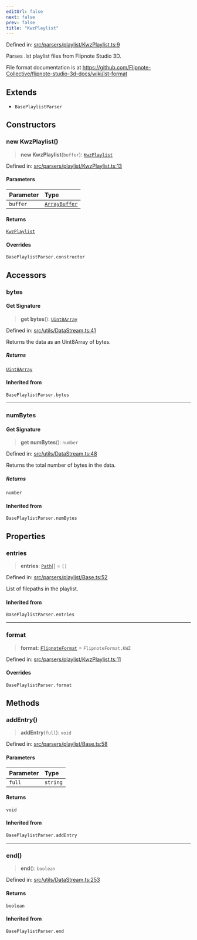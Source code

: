 ```yaml
---
editUrl: false
next: false
prev: false
title: "KwzPlaylist"
---
```


Defined in: [src/parsers/playlist/KwzPlaylist.ts:9](https://github.com/jaames/flipnote.js/blob/24e772733243f115c3848537efabe6ee9020ad63/src/parsers/playlist/KwzPlaylist.ts#L9)

Parses .lst playlist files from Flipnote Studio 3D.

File format documentation is at https://github.com/Flipnote-Collective/flipnote-studio-3d-docs/wiki/lst-format

## Extends

- `BasePlaylistParser`

## Constructors

### new KwzPlaylist()

> **new KwzPlaylist**(`buffer`): [`KwzPlaylist`](/api/namespaces/playlist/classes/kwzplaylist/)

Defined in: [src/parsers/playlist/KwzPlaylist.ts:13](https://github.com/jaames/flipnote.js/blob/24e772733243f115c3848537efabe6ee9020ad63/src/parsers/playlist/KwzPlaylist.ts#L13)

#### Parameters

| Parameter | Type |
| :------ | :------ |
| `buffer` | [`ArrayBuffer`](https://developer.mozilla.org/docs/Web/JavaScript/Reference/Global_Objects/ArrayBuffer) |

#### Returns

[`KwzPlaylist`](/api/namespaces/playlist/classes/kwzplaylist/)

#### Overrides

`BasePlaylistParser.constructor`

## Accessors

### bytes

#### Get Signature

> **get** **bytes**(): [`Uint8Array`](https://developer.mozilla.org/docs/Web/JavaScript/Reference/Global_Objects/Uint8Array)

Defined in: [src/utils/DataStream.ts:41](https://github.com/jaames/flipnote.js/blob/24e772733243f115c3848537efabe6ee9020ad63/src/utils/DataStream.ts#L41)

Returns the data as an Uint8Array of bytes.

##### Returns

[`Uint8Array`](https://developer.mozilla.org/docs/Web/JavaScript/Reference/Global_Objects/Uint8Array)

#### Inherited from

`BasePlaylistParser.bytes`

***

### numBytes

#### Get Signature

> **get** **numBytes**(): `number`

Defined in: [src/utils/DataStream.ts:48](https://github.com/jaames/flipnote.js/blob/24e772733243f115c3848537efabe6ee9020ad63/src/utils/DataStream.ts#L48)

Returns the total number of bytes in the data.

##### Returns

`number`

#### Inherited from

`BasePlaylistParser.numBytes`

## Properties

### entries

> **entries**: [`Path`](/api/namespaces/playlist/interfaces/path/)[] = `[]`

Defined in: [src/parsers/playlist/Base.ts:52](https://github.com/jaames/flipnote.js/blob/24e772733243f115c3848537efabe6ee9020ad63/src/parsers/playlist/Base.ts#L52)

List of filepaths in the playlist.

#### Inherited from

`BasePlaylistParser.entries`

***

### format

> **format**: [`FlipnoteFormat`](/api/enumerations/flipnoteformat/) = `FlipnoteFormat.KWZ`

Defined in: [src/parsers/playlist/KwzPlaylist.ts:11](https://github.com/jaames/flipnote.js/blob/24e772733243f115c3848537efabe6ee9020ad63/src/parsers/playlist/KwzPlaylist.ts#L11)

#### Overrides

`BasePlaylistParser.format`

## Methods

### addEntry()

> **addEntry**(`full`): `void`

Defined in: [src/parsers/playlist/Base.ts:58](https://github.com/jaames/flipnote.js/blob/24e772733243f115c3848537efabe6ee9020ad63/src/parsers/playlist/Base.ts#L58)

#### Parameters

| Parameter | Type |
| :------ | :------ |
| `full` | `string` |

#### Returns

`void`

#### Inherited from

`BasePlaylistParser.addEntry`

***

### end()

> **end**(): `boolean`

Defined in: [src/utils/DataStream.ts:253](https://github.com/jaames/flipnote.js/blob/24e772733243f115c3848537efabe6ee9020ad63/src/utils/DataStream.ts#L253)

#### Returns

`boolean`

#### Inherited from

`BasePlaylistParser.end`
